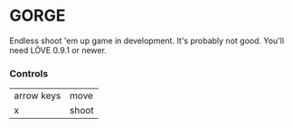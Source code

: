GORGE
=====

Endless shoot 'em up game in development.
It's probably not good.
You'll need LÖVE 0.9.1 or newer.

### Controls ###
<table>
	<tr><td>arrow keys</td>			<td>move</td></tr>
	<tr><td>x</td>					<td>shoot</td></tr>
</table>

